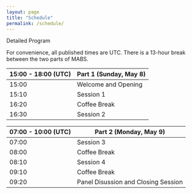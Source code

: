 ```yaml
---
layout: page
title: "Schedule"
permalink: /schedule/
---
```


Detailed Program

For convenience, all published times are UTC. There is a 13-hour break between the two parts of MABS. 

| 15:00 - 18:00 (UTC) | Part 1 (Sunday, May 8) |
|-|-| 
| 15:00 | Welcome and Opening |
| 15:10 | Session 1 |
| 16:20 | Coffee Break |
| 16:30 | Session 2 |

| 07:00 - 10:00 (UTC) |Part 2 (Monday, May 9) |
|-|-| 
| 07:00 | Session 3 |
| 08:00 | Coffee Break |
| 08:10 | Session 4 |
| 09:10 | Coffee Break |
| 09:20 | Panel Disussion and Closing Session |
